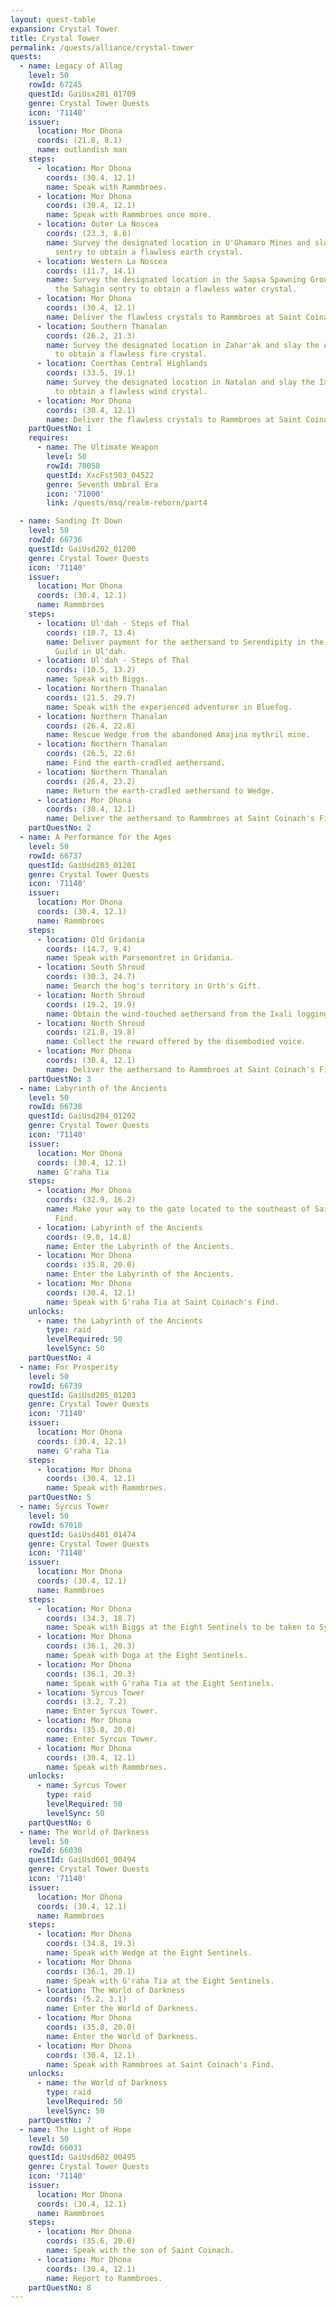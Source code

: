 ```yaml
---
layout: quest-table
expansion: Crystal Tower
title: Crystal Tower 
permalink: /quests/alliance/crystal-tower
quests:
  - name: Legacy of Allag
    level: 50
    rowId: 67245
    questId: GaiUsx201_01709
    genre: Crystal Tower Quests
    icon: '71140'
    issuer:
      location: Mor Dhona
      coords: (21.8, 8.1)
      name: outlandish man
    steps:
      - location: Mor Dhona
        coords: (30.4, 12.1)
        name: Speak with Rammbroes.
      - location: Mor Dhona
        coords: (30.4, 12.1)
        name: Speak with Rammbroes once more.
      - location: Outer La Noscea
        coords: (23.3, 8.6)
        name: Survey the designated location in U'Ghamaro Mines and slay the kobold
          sentry to obtain a flawless earth crystal.
      - location: Western La Noscea
        coords: (11.7, 14.1)
        name: Survey the designated location in the Sapsa Spawning Grounds and slay
          the Sahagin sentry to obtain a flawless water crystal.
      - location: Mor Dhona
        coords: (30.4, 12.1)
        name: Deliver the flawless crystals to Rammbroes at Saint Coinach's Find.
      - location: Southern Thanalan
        coords: (26.2, 21.3)
        name: Survey the designated location in Zahar'ak and slay the Amalj'aa sentry
          to obtain a flawless fire crystal.
      - location: Coerthas Central Highlands
        coords: (33.5, 19.1)
        name: Survey the designated location in Natalan and slay the Ixali sentry
          to obtain a flawless wind crystal.
      - location: Mor Dhona
        coords: (30.4, 12.1)
        name: Deliver the flawless crystals to Rammbroes at Saint Coinach's Find.
    partQuestNo: 1
    requires:
      - name: The Ultimate Weapon
        level: 50
        rowId: 70058
        questId: XxcFst503_04522
        genre: Seventh Umbral Era
        icon: '71000'
        link: /quests/msq/realm-reborn/part4

  - name: Sanding It Down
    level: 50
    rowId: 66736
    questId: GaiUsd202_01200
    genre: Crystal Tower Quests
    icon: '71140'
    issuer:
      location: Mor Dhona
      coords: (30.4, 12.1)
      name: Rammbroes
    steps:
      - location: Ul'dah - Steps of Thal
        coords: (10.7, 13.4)
        name: Deliver payment for the aethersand to Serendipity in the Goldsmiths'
          Guild in Ul'dah.
      - location: Ul'dah - Steps of Thal
        coords: (10.5, 13.2)
        name: Speak with Biggs.
      - location: Northern Thanalan
        coords: (21.5, 29.7)
        name: Speak with the experienced adventurer in Bluefog.
      - location: Northern Thanalan
        coords: (26.4, 22.8)
        name: Rescue Wedge from the abandoned Amajina mythril mine.
      - location: Northern Thanalan
        coords: (26.5, 22.6)
        name: Find the earth-cradled aethersand.
      - location: Northern Thanalan
        coords: (26.4, 23.2)
        name: Return the earth-cradled aethersand to Wedge.
      - location: Mor Dhona
        coords: (30.4, 12.1)
        name: Deliver the aethersand to Rammbroes at Saint Coinach's Find.
    partQuestNo: 2
  - name: A Performance for the Ages
    level: 50
    rowId: 66737
    questId: GaiUsd203_01201
    genre: Crystal Tower Quests
    icon: '71140'
    issuer:
      location: Mor Dhona
      coords: (30.4, 12.1)
      name: Rammbroes
    steps:
      - location: Old Gridania
        coords: (14.7, 9.4)
        name: Speak with Parsemontret in Gridania.
      - location: South Shroud
        coords: (30.3, 24.7)
        name: Search the hog's territory in Urth's Gift.
      - location: North Shroud
        coords: (19.2, 19.9)
        name: Obtain the wind-touched aethersand from the Ixali logging grounds.
      - location: North Shroud
        coords: (21.8, 19.8)
        name: Collect the reward offered by the disembodied voice.
      - location: Mor Dhona
        coords: (30.4, 12.1)
        name: Deliver the aethersand to Rammbroes at Saint Coinach's Find.
    partQuestNo: 3
  - name: Labyrinth of the Ancients
    level: 50
    rowId: 66738
    questId: GaiUsd204_01202
    genre: Crystal Tower Quests
    icon: '71140'
    issuer:
      location: Mor Dhona
      coords: (30.4, 12.1)
      name: G'raha Tia
    steps:
      - location: Mor Dhona
        coords: (32.9, 16.2)
        name: Make your way to the gate located to the southeast of Saint Coinach's
          Find.
      - location: Labyrinth of the Ancients
        coords: (9.0, 14.8)
        name: Enter the Labyrinth of the Ancients.
      - location: Mor Dhona
        coords: (35.8, 20.0)
        name: Enter the Labyrinth of the Ancients.
      - location: Mor Dhona
        coords: (30.4, 12.1)
        name: Speak with G'raha Tia at Saint Coinach's Find.
    unlocks:
      - name: the Labyrinth of the Ancients
        type: raid
        levelRequired: 50
        levelSync: 50
    partQuestNo: 4
  - name: For Prosperity
    level: 50
    rowId: 66739
    questId: GaiUsd205_01203
    genre: Crystal Tower Quests
    icon: '71140'
    issuer:
      location: Mor Dhona
      coords: (30.4, 12.1)
      name: G'raha Tia
    steps:
      - location: Mor Dhona
        coords: (30.4, 12.1)
        name: Speak with Rammbroes.
    partQuestNo: 5
  - name: Syrcus Tower
    level: 50
    rowId: 67010
    questId: GaiUsd401_01474
    genre: Crystal Tower Quests
    icon: '71140'
    issuer:
      location: Mor Dhona
      coords: (30.4, 12.1)
      name: Rammbroes
    steps:
      - location: Mor Dhona
        coords: (34.3, 18.7)
        name: Speak with Biggs at the Eight Sentinels to be taken to Syrcus Tower.
      - location: Mor Dhona
        coords: (36.1, 20.3)
        name: Speak with Doga at the Eight Sentinels.
      - location: Mor Dhona
        coords: (36.1, 20.3)
        name: Speak with G'raha Tia at the Eight Sentinels.
      - location: Syrcus Tower
        coords: (3.2, 7.2)
        name: Enter Syrcus Tower.
      - location: Mor Dhona
        coords: (35.8, 20.0)
        name: Enter Syrcus Tower.
      - location: Mor Dhona
        coords: (30.4, 12.1)
        name: Speak with Rammbroes.
    unlocks:
      - name: Syrcus Tower
        type: raid
        levelRequired: 50
        levelSync: 50
    partQuestNo: 6
  - name: The World of Darkness
    level: 50
    rowId: 66030
    questId: GaiUsd601_00494
    genre: Crystal Tower Quests
    icon: '71140'
    issuer:
      location: Mor Dhona
      coords: (30.4, 12.1)
      name: Rammbroes
    steps:
      - location: Mor Dhona
        coords: (34.8, 19.3)
        name: Speak with Wedge at the Eight Sentinels.
      - location: Mor Dhona
        coords: (36.1, 20.1)
        name: Speak with G'raha Tia at the Eight Sentinels.
      - location: The World of Darkness
        coords: (5.2, 3.1)
        name: Enter the World of Darkness.
      - location: Mor Dhona
        coords: (35.8, 20.0)
        name: Enter the World of Darkness.
      - location: Mor Dhona
        coords: (30.4, 12.1)
        name: Speak with Rammbroes at Saint Coinach's Find.
    unlocks:
      - name: the World of Darkness
        type: raid
        levelRequired: 50
        levelSync: 50
    partQuestNo: 7
  - name: The Light of Hope
    level: 50
    rowId: 66031
    questId: GaiUsd602_00495
    genre: Crystal Tower Quests
    icon: '71140'
    issuer:
      location: Mor Dhona
      coords: (30.4, 12.1)
      name: Rammbroes
    steps:
      - location: Mor Dhona
        coords: (35.6, 20.0)
        name: Speak with the son of Saint Coinach.
      - location: Mor Dhona
        coords: (30.4, 12.1)
        name: Report to Rammbroes.
    partQuestNo: 8
---
```

